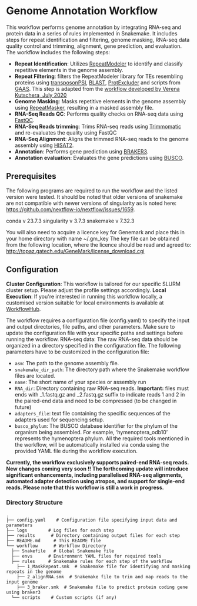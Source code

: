 # Genome Annotation Workflow
This workflow performs genome annotation by integrating RNA-seq and protein data in a series of rules implemented in Snakemake. It includes steps for repeat identification and filtering, genome masking, RNA-seq data quality control and trimming, alignment, gene prediction, and evaluation.
The workflow includes the following steps:
* **Repeat Identification**: Utilizes [RepeatModeler](https://www.repeatmasker.org/RepeatModeler/) to identify and classify repetitive elements in the genome assembly.
* **Repeat Filtering**: filters the RepeatModeler library for TEs resembling proteins using [transposonPSI](https://transposonpsi.sourceforge.net), [BLAST](https://blast.ncbi.nlm.nih.gov/Blast.cgi), [ProtExcluder](https://github.com/NBISweden/ProtExcluder) and scripts from [GAAS](https://github.com/NBISweden/GAAS). This step is adapted from the [workflow developed by Verena Kutschera, July 2020](https://github.com/NBISweden/repeatlib_filtering_workflow)
* **Genome Masking**: Masks repetitive elements in the genome assembly using [RepeatMasker](https://www.repeatmasker.org), resulting in a masked assembly file.
* **RNA-Seq Reads QC**: Performs quality checks on RNA-seq data using [FastQC](https://github.com/s-andrews/FastQC).
* **RNA-Seq Reads trimming**: Trims RNA-seq reads using [Trimmomatic](http://www.usadellab.org/cms/?page=trimmomatic) and re-evaluates the quality using FastQC
* **RNA-Seq Alignment**: Aligns the trimmed RNA-seq reads to the genome assembly using [HISAT2](http://daehwankimlab.github.io/hisat2/).
* **Annotation**: Performs gene prediction using [BRAKER3](https://github.com/Gaius-Augustus/BRAKER).
* **Annotation evaluation**: Evaluates the gene predictions using [BUSCO](https://busco.ezlab.org).

## Prerequisites

The following programs are required to run the workflow and the listed version were tested. It should be noted that older versions of snakemake are not compatible with newer versions of singularity as is noted here: https://github.com/nextflow-io/nextflow/issues/1659.

conda v 23.7.3
singularity v 3.7.3
snakemake v 7.32.3

You will also need to acquire a licence key for Genemark and place this in your home directory with name ~/.gm_key The key file can be obtained from the following location, where the licence should be read and agreed to: http://topaz.gatech.edu/GeneMark/license_download.cgi


## Configuration
**Cluster Configuration**: This workflow is tailored for our specific SLURM cluster setup. Please adjust the profile settings accordingly.
**Local Execution**: If you're interested in running this workflow locally, a customised version suitable for local environments is available at [WorkflowHub](https://workflowhub.eu/workflows/569).

The workflow requires a configuration file (config.yaml) to specify the input and output directories, file paths, and other parameters. Make sure to update the configuration file with your specific paths and settings before running the workflow.
RNA-seq data: The raw RNA-seq data should be organized in a directory specified in the configuration file.
The following parameters have to be customized in the configuration file:
* `asm`: The path to the genome assembly file.
* `snakemake_dir_path`: The directory path where the Snakemake workflow files are located.
* `name`: The short name of your species or assembly run
* `RNA_dir`: Directory containing raw RNA-seq reads. **Important:** files must ends with _1.fastq.gz and _2.fastq.gz suffix to indicate reads 1 and 2 in the paired-end data and need to be compressed (to be changed in future)
* `adapters_file`: text file containing the specific sequences of the adapters used for sequencing setup.
* `busco_phylum`: The BUSCO database identifier for the phylum of the organism being assembled. For example, ‘hymenoptera_odb10’ represents the hymenoptera phylum.
All the required tools mentioned in the workflow, will be automatically installed via conda using the provided YAML file during the workflow execution.

**Currently, the workflow exclusively supports paired-end RNA-seq reads.
New changes coming very soon !! The forthcoming update will introduce significant enhancements, including parallelised RNA-seq alignments, automated adapter detection using atropos, and support for single-end reads. 
Please note that this workflow is still a work in progress.**

### Directory Structure
```
.
├── config.yaml    # Configuration file specifying input data and parameters
├── logs        # Log files for each step
├── results      # Directory containing output files for each step
├── README.md     # This README file
└── workflow      # Workflow Directory 
  ├── Snakefile   # Global Snakemake file
  ├── envs      # Environment YAML files for required tools
  ├── rules     # Snakemake rules for each step of the workflow
    ├── 1_MaskRepeat.smk  # Snakemake file for identifying and masking repeats in the genome
    ├── 2_alignRNA.smk  # Snakemake file to trim and map reads to the input genome
    ├── 3_braker.smk  # Snakemake file to predict protein coding gene using braker3
  └── scripts    # Custom scripts (if any)
```
